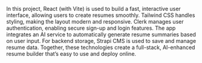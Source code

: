 In this project, React (with Vite) is used to build a fast, interactive user interface, allowing users to create resumes smoothly. Tailwind CSS handles styling, making the layout modern and responsive. Clerk manages user authentication, enabling secure sign-up and login features. The app integrates an AI service to automatically generate resume summaries based on user input. For backend storage, Strapi CMS is used to save and manage resume data. Together, these technologies create a full-stack, AI-enhanced resume builder that’s easy to use and deploy online.
